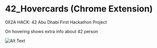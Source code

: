 # 42_Hovercards (Chrome Extension)

0X2A HACK: 42 Abu Dhabi First Hackathon Project

On hovering shows extra info about 42 person

![Alt Text](https://github.com/igbocha3/42_Hovercards/blob/main/demo.gif)
